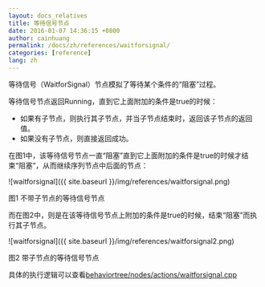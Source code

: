 ```yaml
---
layout: docs_relatives
title: 等待信号节点
date: 2016-01-07 14:36:15 +0800
author: cainhuang
permalink: /docs/zh/references/waitforsignal/
categories: [reference]
lang: zh
---
```


等待信号（WaitforSignal）节点模拟了等待某个条件的“阻塞”过程。

等待信号节点返回Running，直到它上面附加的条件是true的时候：

- 如果有子节点，则执行其子节点，并当子节点结束时，返回该子节点的返回值。
- 如果没有子节点，则直接返回成功。

在图1中，该等待信号节点一直“阻塞”直到它上面附加的条件是true的时候才结束“阻塞”，从而继续序列节点中后面的节点：

![waitforsignal]({{ site.baseurl }}/img/references/waitforsignal.png)

图1 不带子节点的等待信号节点

而在图2中，则是在该等待信号节点上附加的条件是true的时候，结束“阻塞”而执行其子节点。

![waitforsignal]({{ site.baseurl }}/img/references/waitforsignal2.png)

图2 带子节点的等待信号节点

具体的执行逻辑可以查看[behaviortree/nodes/actions/waitforsignal.cpp]({{site.repository}}/blob/master/src/behaviortree/nodes/actions/waitforsignal.cpp)

